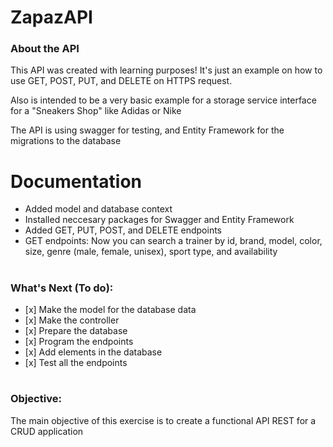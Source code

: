 # ZapazAPI

<h3>About the API</h3>
<p>This API was created with learning purposes! It's just an example on how to use GET, POST, PUT, and DELETE on HTTPS request.</p>
<p>Also is intended to be a very basic example for a storage service interface for a "Sneakers Shop" like Adidas or Nike</p>
<p>The API is using swagger for testing, and Entity Framework for the migrations to the database</p>

# Documentation
<ul>
  <li>Added model and database context</li>
  <li>Installed neccesary packages for Swagger and Entity Framework</li>
  <li>Added GET, PUT, POST, and DELETE endpoints</li>
  <li>GET endpoints: Now you can search a trainer by id, brand, model, color, size, genre (male, female, unisex), sport type, and availability</li>
</ul>

# <h3>What's Next (To do):
  <ul>
    <li>[x] Make the model for the database data</li>
    <li>[x] Make the controller</li>
    <li>[x] Prepare the database</li>
    <li>[x] Program the endpoints</li>
    <li>[x] Add elements in the database</li>
    <li>[x] Test all the endpoints</li>
  </ul>
</h3>

# <h3>Objective:</h3>
The main objective of this exercise is to create a functional API REST for a CRUD application
